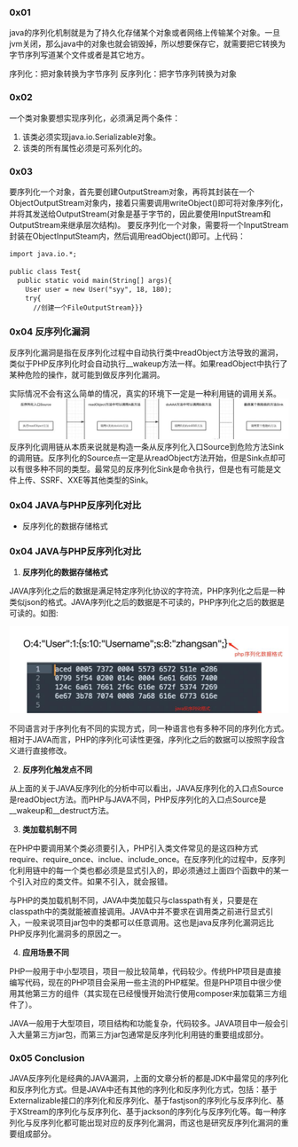 ### 0x01

java的序列化机制就是为了持久化存储某个对象或者网络上传输某个对象。一旦jvm关闭，那么java中的对象也就会销毁掉，所以想要保存它，就需要把它转换为字节序列写道某个文件或者是其它地方。

序列化：把对象转换为字节序列
反序列化：把字节序列转换为对象

### 0x02

一个类对象要想实现序列化，必须满足两个条件：
1. 该类必须实现java.io.Serializable对象。
2. 该类的所有属性必须是可系列化的。

### 0x03

要序列化一个对象，首先要创建OutputStream对象，再将其封装在一个ObjectOutputStream对象内，接着只需要调用writeObject()即可将对象序列化，并将其发送给OutputStream(对象是基于字节的，因此要使用InputStream和OutputStream来继承层次结构)。
要反序列化一个对象，需要将一个InputStream封装在ObjectInputSteam内，然后调用readObject()即可。上代码：

```
import java.io.*;

public class Test{
  public static void main(String[] args){
    User user = new User("syy", 18, 180);
    try{
      //创建一个FileOutputStream}}}
```
### 0x04 反序列化漏洞
反序列化漏洞是指在反序列化过程中自动执行类中readObject方法导致的漏洞，类似于PHP反序列化时会自动执行__wakeup方法一样。如果readObject中执行了某种危险的操作，就可能到做反序列化漏洞。

实际情况不会有这么简单的情况，真实的环境下一定是一种利用链的调用关系。
![](https://github.com/sunyyer/Java-security/blob/23d75db16555fb7960573d2291c736406720f40b/Asstes/picture/java1.jpg)
反序列化调用链从本质来说就是构造一条从反序列化入口Source到危险方法Sink的调用链。反序列化的Source点一定是从readObject方法开始，但是Sink点却可以有很多种不同的类型。最常见的反序列化Sink是命令执行，但是也有可能是文件上传、SSRF、XXE等其他类型的Sink。

### 0x04 JAVA与PHP反序列化对比

- 反序列化的数据存储格式
### 0x04 JAVA与PHP反序列化对比

1) **反序列化的数据存储格式**

JAVA序列化之后的数据是满足特定序列化协议的字符流，PHP序列化之后是一种类似json的格式。JAVA序列化之后的数据是不可读的，PHP序列化之后的数据是可读的。如图:

![](https://github.com/sunyyer/Java-security/blob/2fdb94a51d4a636064aafd84d6545acd864d73a4/Asstes/picture/java2.jpg)

不同语言对于序列化有不同的实现方式，同一种语言也有多种不同的序列化方式。相对于JAVA而言，PHP的序列化可读性更强，序列化之后的数据可以按照字段含义进行直接修改。

2) **反序列化触发点不同**

从上面的关于JAVA反序列化的分析中可以看出，JAVA反序列化的入口点Source是readObject方法。而PHP与JAVA不同，PHP反序列化的入口点Source是__wakeup和__destruct方法。

3) **类加载机制不同**

在PHP中要调用某个类必须要引入，PHP引入类文件常见的是这四种方式require、require_once、inclue、include_once。在反序列化的过程中，反序列化利用链中的每一个类也都必须是显式引入的，即必须通过上面四个函数中的某一个引入对应的类文件。如果不引入，就会报错。

与PHP的类加载机制不同，JAVA中类加载只与classpath有关，只要是在classpath中的类就能被直接调用。JAVA中并不要求在调用类之前进行显式引入，一般来说项目jar包中的类都可以任意调用。这也是java反序列化漏洞远比PHP反序列化漏洞多的原因之一。

4) **应用场景不同**

PHP一般用于中小型项目，项目一般比较简单，代码较少。传统PHP项目是直接编写代码，现在的PHP项目会采用一些主流的PHP框架。但是PHP项目中很少使用其他第三方的组件（其实现在已经慢慢开始流行使用composer来加载第三方组件了）。

JAVA一般用于大型项目，项目结构和功能复杂，代码较多。JAVA项目中一般会引入大量第三方jar包，而第三方jar包通常是反序列化利用链的重要组成部分。

### 0x05 Conclusion

JAVA反序列化是经典的JAVA漏洞，上面的文章分析的都是JDK中最常见的序列化和反序列化方式。但是JAVA中还有其他的序列化和反序列化方式，包括：基于Externalizable接口的序列化和反序列化、基于fastjson的序列化与反序列化、基于XStream的序列化与反序列化、基于jackson的序列化与反序列化等。每一种序列化与反序列化都可能出现对应的反序列化漏洞，而这也是研究反序列化漏洞的重要组成部分。
